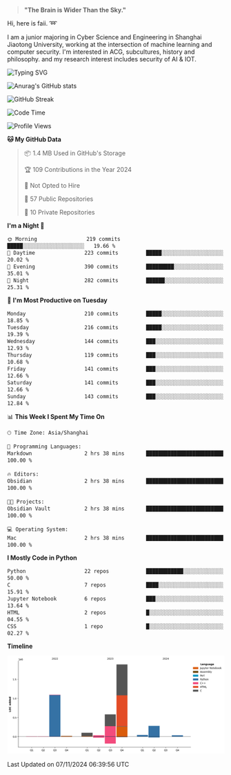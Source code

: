 > **"The Brain is Wider Than the Sky."**

  Hi, here is faii. :loop:  
  
  I am a junior majoring in Cyber Science and Engineering in Shanghai Jiaotong University, working at the intersection
  of machine learning and computer security. I'm interested in ACG, subcultures, history and philosophy. and my research interest includes security of AI & IOT.

![Typing SVG](https://readme-typing-svg.demolab.com/?lines=Any+sufficiently+advanced+technology+is+indistinguishable+from+magic;On+my+way+to+be+a+*magician*)

![Anurag's GitHub stats](https://github-readme-stats.vercel.app/api?username=faiimea)

![GitHub Streak](https://streak-stats.demolab.com/?user=faiimea)

<!--START_SECTION:waka-->
![Code Time](http://img.shields.io/badge/Code%20Time-560%20hrs%2026%20mins-blue)

![Profile Views](http://img.shields.io/badge/Profile%20Views-2-blue)

**🐱 My GitHub Data** 

> 📦 1.4 MB Used in GitHub's Storage 
 > 
> 🏆 109 Contributions in the Year 2024
 > 
> 🚫 Not Opted to Hire
 > 
> 📜 57 Public Repositories 
 > 
> 🔑 10 Private Repositories 
 > 
**I'm a Night 🦉** 

```text
🌞 Morning                219 commits         █████░░░░░░░░░░░░░░░░░░░░   19.66 % 
🌆 Daytime                223 commits         █████░░░░░░░░░░░░░░░░░░░░   20.02 % 
🌃 Evening                390 commits         █████████░░░░░░░░░░░░░░░░   35.01 % 
🌙 Night                  282 commits         ██████░░░░░░░░░░░░░░░░░░░   25.31 % 
```
📅 **I'm Most Productive on Tuesday** 

```text
Monday                   210 commits         █████░░░░░░░░░░░░░░░░░░░░   18.85 % 
Tuesday                  216 commits         █████░░░░░░░░░░░░░░░░░░░░   19.39 % 
Wednesday                144 commits         ███░░░░░░░░░░░░░░░░░░░░░░   12.93 % 
Thursday                 119 commits         ███░░░░░░░░░░░░░░░░░░░░░░   10.68 % 
Friday                   141 commits         ███░░░░░░░░░░░░░░░░░░░░░░   12.66 % 
Saturday                 141 commits         ███░░░░░░░░░░░░░░░░░░░░░░   12.66 % 
Sunday                   143 commits         ███░░░░░░░░░░░░░░░░░░░░░░   12.84 % 
```


📊 **This Week I Spent My Time On** 

```text
🕑︎ Time Zone: Asia/Shanghai

💬 Programming Languages: 
Markdown                 2 hrs 38 mins       █████████████████████████   100.00 % 

🔥 Editors: 
Obsidian                 2 hrs 38 mins       █████████████████████████   100.00 % 

🐱‍💻 Projects: 
Obsidian Vault           2 hrs 38 mins       █████████████████████████   100.00 % 

💻 Operating System: 
Mac                      2 hrs 38 mins       █████████████████████████   100.00 % 
```

**I Mostly Code in Python** 

```text
Python                   22 repos            ████████████░░░░░░░░░░░░░   50.00 % 
C                        7 repos             ████░░░░░░░░░░░░░░░░░░░░░   15.91 % 
Jupyter Notebook         6 repos             ███░░░░░░░░░░░░░░░░░░░░░░   13.64 % 
HTML                     2 repos             █░░░░░░░░░░░░░░░░░░░░░░░░   04.55 % 
CSS                      1 repo              █░░░░░░░░░░░░░░░░░░░░░░░░   02.27 % 
```



**Timeline**

![Lines of Code chart](https://raw.githubusercontent.com/faiimea/faiimea/main/assets/bar_graph.png)


 Last Updated on 07/11/2024 06:39:56 UTC
<!--END_SECTION:waka-->
